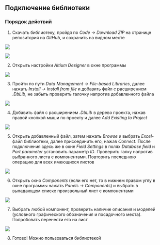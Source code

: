 ## Подключение библиотеки
### Порядок действий

1. Скачать библиотеку, пройдя по _Code -> Download ZIP_ на странице репозитория на _GitHub_, и сохранить на видном месте

![](https://github.com/TonyCooT/Altium_BEng/blob/master/images/add_library/add_library_1.png)

![](https://github.com/TonyCooT/Altium_BEng/blob/master/images/add_library/add_library_2.png)

2. Открыть настройки _Altium Designer_ в окне программы

![](https://github.com/TonyCooT/Altium_BEng/blob/master/images/add_library/add_library_3.png)

3. Пройти по пути _Data Management -> File-based Libraries_, далее нажать _Install -> Install from file_ и добавить файл с расширением _.DbLib_, не забыть проверить галочку напротив добавленного файла

![](https://github.com/TonyCooT/Altium_BEng/blob/master/images/add_library/add_library_4.png)

4. Добавить файл с расширением _.DbLib_ в дерево проекта, нажав правой кнопкой мыши по проекту и далее _Add Existing to Project_

![](https://github.com/TonyCooT/Altium_BEng/blob/master/images/add_library/add_library_5.png)

5. Открыть добавленный файл, затем нажать _Browse_ и выбрать _Excel_-файл библиотеки, далее присоединить его, нажав _Connect_. После подключения здесь же в окне _Field Settings_ в полях _Database field_ и _Part parameter_ установить параметр _ID_. Проверить галку напротив выбранного листа с компонентами. Повторить последнюю операцию для всех имеющихся листов

![](https://github.com/TonyCooT/Altium_BEng/blob/master/images/add_library/add_library_6.png)

6. Открыть окно _Components_ (если его нет, то в нижнем правом углу в окне программы нажать _Panels -> Components_) и выбрать в выпадающем списке произвольный лист с компонентами

![](https://github.com/TonyCooT/Altium_BEng/blob/master/images/add_library/add_library_7.png)

7. Выбрать любой компонент, проверить наличие описания и моделей (условного графического обозначения и посадочного места). Попробовать перенести его на лист

![](https://github.com/TonyCooT/Altium_BEng/blob/master/images/add_library/add_library_8.png)

8. Готово! Можно пользоваться библиотекой

